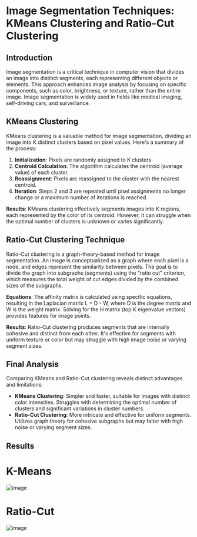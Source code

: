 # Image Segmentation Techniques: KMeans Clustering and Ratio-Cut Clustering

## Introduction
Image segmentation is a critical technique in computer vision that divides an image into distinct segments, each representing different objects or elements. This approach enhances image analysis by focusing on specific components, such as color, brightness, or texture, rather than the entire image. Image segmentation is widely used in fields like medical imaging, self-driving cars, and surveillance.

## KMeans Clustering
KMeans clustering is a valuable method for image segmentation, dividing an image into K distinct clusters based on pixel values. Here's a summary of the process:
1. **Initialization**: Pixels are randomly assigned to K clusters.
2. **Centroid Calculation**: The algorithm calculates the centroid (average value) of each cluster.
3. **Reassignment**: Pixels are reassigned to the cluster with the nearest centroid.
4. **Iteration**: Steps 2 and 3 are repeated until pixel assignments no longer change or a maximum number of iterations is reached.

**Results**: KMeans clustering effectively segments images into K regions, each represented by the color of its centroid. However, it can struggle when the optimal number of clusters is unknown or varies significantly.

## Ratio-Cut Clustering Technique
Ratio-Cut clustering is a graph-theory-based method for image segmentation. An image is conceptualized as a graph where each pixel is a node, and edges represent the similarity between pixels. The goal is to divide the graph into subgraphs (segments) using the "ratio cut" criterion, which measures the total weight of cut edges divided by the combined sizes of the subgraphs.

**Equations**: The affinity matrix is calculated using specific equations, resulting in the Laplacian matrix L = D - W, where D is the degree matrix and W is the weight matrix. Solving for the H matrix (top K eigenvalue vectors) provides features for image points.

**Results**: Ratio-Cut clustering produces segments that are internally cohesive and distinct from each other. It's effective for segments with uniform texture or color but may struggle with high image noise or varying segment sizes.

## Final Analysis
Comparing KMeans and Ratio-Cut clustering reveals distinct advantages and limitations:
- **KMeans Clustering**: Simpler and faster, suitable for images with distinct color intensities. Struggles with determining the optimal number of clusters and significant variations in cluster numbers.
- **Ratio-Cut Clustering**: More intricate and effective for uniform segments. Utilizes graph theory for cohesive subgraphs but may falter with high noise or varying segment sizes.

## Results
# K-Means
 ![image](https://github.com/Princeverma3844/Image-Segmentation/assets/123489193/90e5f3ea-dc44-4503-86b7-66941375b4ef)
# Ratio-Cut
![image](https://github.com/Princeverma3844/Image-Segmentation/assets/123489193/f3cd519d-d815-40ce-8077-9108491024dc)


